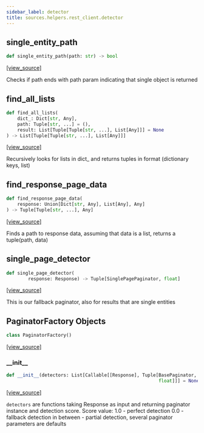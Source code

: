 ```yaml
---
sidebar_label: detector
title: sources.helpers.rest_client.detector
---
```


## single\_entity\_path

```python
def single_entity_path(path: str) -> bool
```

[[view_source]](https://github.com/dlt-hub/dlt/blob/9857029af018a582dd24da4070562f58bb7e9fc5/dlt/sources/helpers/rest_client/detector.py#L49)

Checks if path ends with path param indicating that single object is returned

## find\_all\_lists

```python
def find_all_lists(
    dict_: Dict[str, Any],
    path: Tuple[str, ...] = (),
    result: List[Tuple[Tuple[str, ...], List[Any]]] = None
) -> List[Tuple[Tuple[str, ...], List[Any]]]
```

[[view_source]](https://github.com/dlt-hub/dlt/blob/9857029af018a582dd24da4070562f58bb7e9fc5/dlt/sources/helpers/rest_client/detector.py#L62)

Recursively looks for lists in dict_ and returns tuples
in format (dictionary keys, list)

## find\_response\_page\_data

```python
def find_response_page_data(
    response: Union[Dict[str, Any], List[Any], Any]
) -> Tuple[Tuple[str, ...], Any]
```

[[view_source]](https://github.com/dlt-hub/dlt/blob/9857029af018a582dd24da4070562f58bb7e9fc5/dlt/sources/helpers/rest_client/detector.py#L82)

Finds a path to response data, assuming that data is a list, returns a tuple(path, data)

## single\_page\_detector

```python
def single_page_detector(
        response: Response) -> Tuple[SinglePagePaginator, float]
```

[[view_source]](https://github.com/dlt-hub/dlt/blob/9857029af018a582dd24da4070562f58bb7e9fc5/dlt/sources/helpers/rest_client/detector.py#L200)

This is our fallback paginator, also for results that are single entities

## PaginatorFactory Objects

```python
class PaginatorFactory()
```

[[view_source]](https://github.com/dlt-hub/dlt/blob/9857029af018a582dd24da4070562f58bb7e9fc5/dlt/sources/helpers/rest_client/detector.py#L205)

### \_\_init\_\_

```python
def __init__(detectors: List[Callable[[Response], Tuple[BasePaginator,
                                                        float]]] = None)
```

[[view_source]](https://github.com/dlt-hub/dlt/blob/9857029af018a582dd24da4070562f58bb7e9fc5/dlt/sources/helpers/rest_client/detector.py#L206)

`detectors` are functions taking Response as input and returning paginator instance and
detection score. Score value:
1.0 - perfect detection
0.0 - fallback detection
in between - partial detection, several paginator parameters are defaults

